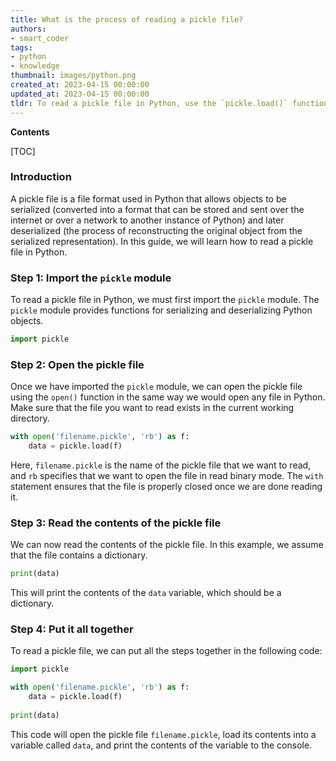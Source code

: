 ```yaml
---
title: What is the process of reading a pickle file?
authors:
- smart_coder
tags:
- python
- knowledge
thumbnail: images/python.png
created_at: 2023-04-15 00:00:00
updated_at: 2023-04-15 00:00:00
tldr: To read a pickle file in Python, use the `pickle.load()` function to load the file into a variable.
---
```


**Contents**

[TOC]

### Introduction
A pickle file is a file format used in Python that allows objects to be serialized (converted into a format that can be stored and sent over the internet or over a network to another instance of Python) and later deserialized (the process of reconstructing the original object from the serialized representation). In this guide, we will learn how to read a pickle file in Python.

### Step 1: Import the `pickle` module
To read a pickle file in Python, we must first import the `pickle` module. The `pickle` module provides functions for serializing and deserializing Python objects. 

```python
import pickle
```

### Step 2: Open the pickle file
Once we have imported the `pickle` module, we can open the pickle file using the `open()` function in the same way we would open any file in Python. Make sure that the file you want to read exists in the current working directory. 

```python
with open('filename.pickle', 'rb') as f:
    data = pickle.load(f)
```

Here, `filename.pickle` is the name of the pickle file that we want to read, and `rb` specifies that we want to open the file in read binary mode. The `with` statement ensures that the file is properly closed once we are done reading it.

### Step 3: Read the contents of the pickle file
We can now read the contents of the pickle file. In this example, we assume that the file contains a dictionary. 

```python
print(data)
```

This will print the contents of the `data` variable, which should be a dictionary.

### Step 4: Put it all together
To read a pickle file, we can put all the steps together in the following code:

```python
import pickle

with open('filename.pickle', 'rb') as f:
    data = pickle.load(f)
    
print(data)
```

This code will open the pickle file `filename.pickle`, load its contents into a variable called `data`, and print the contents of the variable to the console.

